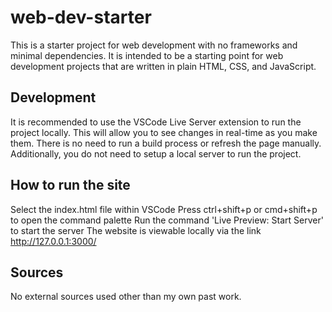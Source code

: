 # web-dev-starter

This is a starter project for web development with no frameworks and minimal
dependencies. It is intended to be a starting point for web development projects
that are written in plain HTML, CSS, and JavaScript.

## Development
It is recommended to use the VSCode Live Server extension to run the project
locally. This will allow you to see changes in real-time as you make them. There
is no need to run a build process or refresh the page manually. Additionally,
you do not need to setup a local server to run the project.

## How to run the site
Select the index.html file within VSCode
Press ctrl+shift+p or cmd+shift+p to open the command palette
Run the command 'Live Preview: Start Server' to start the server
The website is viewable locally via the link http://127.0.0.1:3000/

## Sources
No external sources used other than my own past work.